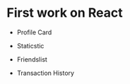 <h1>First work on React</h1>
<ul><li><p>Profile Card</p></li>
<li><p>Staticstic</p></li>
<li><p>Friendslist</p></li>
<li><p>Transaction History</p></li></ul>


